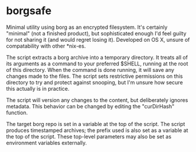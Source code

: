 # borgsafe
Minimal utility using borg as an encrypted filesystem. It's certainly "minimal" (not a finished product), but sophisticated enough I'd feel guilty for not sharing it (and would regret losing it). Developed on OS X, unsure of compatability with other *nix-es.

The script extracts a borg archive into a temporary directory. It treats all of its arguments as a command to your preferred $SHELL, running at the root of this directory. When the command is done running, it will save any changes made to the files. The script sets restrictive permissions on this directory to try and protect against snooping, but I'm unsure how secure this actually is in practice.

The script will version any changes to the content, but deliberately ignores metadata. This behavior can be changed by editing the "curDirHash" function.

The target borg repo is set in a variable at the top of the script. The script produces timestamped archives; the prefix used is also set as a variable at the top of the script. These top-level parameters may also be set as environment variables externally.

